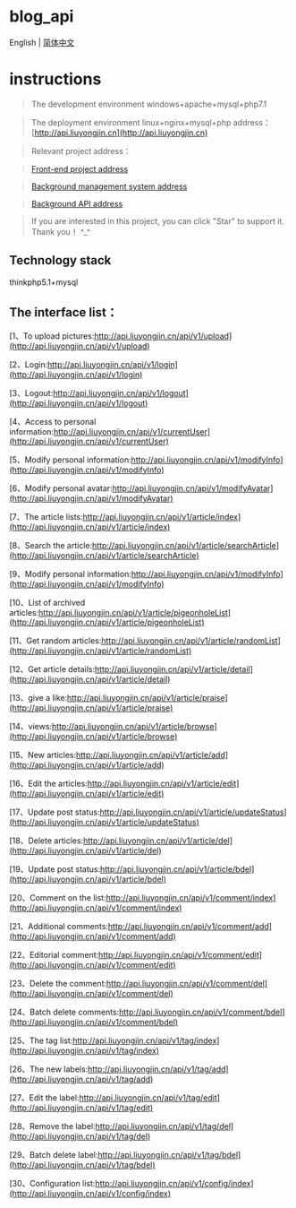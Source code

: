 # blog_api

English | [简体中文](./README.md)

# instructions

>  The development environment windows+apache+mysql+php7.1

>  The deployment environment linux+nginx+mysql+php address：[http://api.liuyongjin.cn](http://api.liuyongjin.cn)

>  Relevant project address：

>  [Front-end project address](https://github.com/liuyongjin/ng-blog) 

>  [Background management system address](https://github.com/liuyongjin/blog-admin-pro)

>  [Background API address](https://github.com/liuyongjin/blog_api)

>  If you are interested in this project, you can click "Star" to support it. Thank you！ ^_^

## Technology stack

thinkphp5.1+mysql

## The interface list：

[1、To upload pictures:http://api.liuyongjin.cn/api/v1/upload](http://api.liuyongjin.cn/api/v1/upload)<br/>

[2、Login:http://api.liuyongjin.cn/api/v1/login](http://api.liuyongjin.cn/api/v1/login)<br/>

[3、Logout:http://api.liuyongjin.cn/api/v1/logout](http://api.liuyongjin.cn/api/v1/logout)<br/>

[4、Access to personal information:http://api.liuyongjin.cn/api/v1/currentUser](http://api.liuyongjin.cn/api/v1/currentUser)<br/>

[5、Modify personal information:http://api.liuyongjin.cn/api/v1/modifyInfo](http://api.liuyongjin.cn/api/v1/modifyInfo)<br/>

[6、Modify personal avatar:http://api.liuyongjin.cn/api/v1/modifyAvatar](http://api.liuyongjin.cn/api/v1/modifyAvatar)<br/>

[7、The article lists:http://api.liuyongjin.cn/api/v1/article/index](http://api.liuyongjin.cn/api/v1/article/index)<br/>

[8、Search the article:http://api.liuyongjin.cn/api/v1/article/searchArticle](http://api.liuyongjin.cn/api/v1/article/searchArticle)<br/>

[9、Modify personal information:http://api.liuyongjin.cn/api/v1/modifyInfo](http://api.liuyongjin.cn/api/v1/modifyInfo)<br/>

[10、List of archived articles:http://api.liuyongjin.cn/api/v1/article/pigeonholeList](http://api.liuyongjin.cn/api/v1/article/pigeonholeList)<br/>

[11、Get random articles:http://api.liuyongjin.cn/api/v1/article/randomList](http://api.liuyongjin.cn/api/v1/article/randomList)<br/>

[12、Get article details:http://api.liuyongjin.cn/api/v1/article/detail](http://api.liuyongjin.cn/api/v1/article/detail)<br/>

[13、give a like:http://api.liuyongjin.cn/api/v1/article/praise](http://api.liuyongjin.cn/api/v1/article/praise)<br/>

[14、views:http://api.liuyongjin.cn/api/v1/article/browse](http://api.liuyongjin.cn/api/v1/article/browse)<br/>

[15、New articles:http://api.liuyongjin.cn/api/v1/article/add](http://api.liuyongjin.cn/api/v1/article/add)<br/>

[16、Edit the articles:http://api.liuyongjin.cn/api/v1/article/edit](http://api.liuyongjin.cn/api/v1/article/edit)<br/>

[17、Update post status:http://api.liuyongjin.cn/api/v1/article/updateStatus](http://api.liuyongjin.cn/api/v1/article/updateStatus)<br/>

[18、Delete articles:http://api.liuyongjin.cn/api/v1/article/del](http://api.liuyongjin.cn/api/v1/article/del)<br/>

[19、Update post status:http://api.liuyongjin.cn/api/v1/article/bdel](http://api.liuyongjin.cn/api/v1/article/bdel)<br/>

[20、Comment on the list:http://api.liuyongjin.cn/api/v1/comment/index](http://api.liuyongjin.cn/api/v1/comment/index)<br/>

[21、Additional comments:http://api.liuyongjin.cn/api/v1/comment/add](http://api.liuyongjin.cn/api/v1/comment/add)<br/>

[22、Editorial comment:http://api.liuyongjin.cn/api/v1/comment/edit](http://api.liuyongjin.cn/api/v1/comment/edit)<br/>

[23、Delete the comment:http://api.liuyongjin.cn/api/v1/comment/del](http://api.liuyongjin.cn/api/v1/comment/del)<br/>

[24、Batch delete comments:http://api.liuyongjin.cn/api/v1/comment/bdel](http://api.liuyongjin.cn/api/v1/comment/bdel)<br/>

[25、The tag list:http://api.liuyongjin.cn/api/v1/tag/index](http://api.liuyongjin.cn/api/v1/tag/index)<br/>

[26、The new labels:http://api.liuyongjin.cn/api/v1/tag/add](http://api.liuyongjin.cn/api/v1/tag/add)<br/>

[27、Edit the label:http://api.liuyongjin.cn/api/v1/tag/edit](http://api.liuyongjin.cn/api/v1/tag/edit)<br/>

[28、Remove the label:http://api.liuyongjin.cn/api/v1/tag/del](http://api.liuyongjin.cn/api/v1/tag/del)<br/>

[29、Batch delete label:http://api.liuyongjin.cn/api/v1/tag/bdel](http://api.liuyongjin.cn/api/v1/tag/bdel)<br/>

[30、Configuration list:http://api.liuyongjin.cn/api/v1/config/index](http://api.liuyongjin.cn/api/v1/config/index)<br/>
